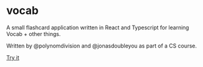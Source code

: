 # vocab
A small flashcard application written in React and Typescript for learning Vocab + other things.

Written by @polynomdivision and @jonasdoubleyou as part of a CS course.

[Try it](https://oxvl7560oy.codesandbox.io/)
